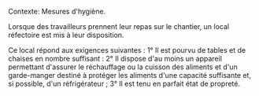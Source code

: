 Contexte: Mesures d'hygiène.

Lorsque des travailleurs prennent leur repas sur le chantier, un local réfectoire est mis à leur disposition.

Ce local répond aux exigences suivantes : 1° Il est pourvu de tables et de chaises en nombre suffisant : 2° Il dispose d'au moins un appareil permettant d'assurer le réchauffage ou la cuisson des aliments et d'un garde-manger destiné à protéger les aliments d'une capacité suffisante et, si possible, d'un réfrigérateur ; 3° Il est tenu en parfait état de propreté.
